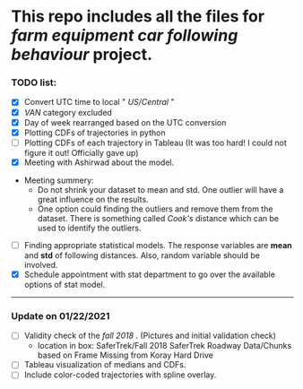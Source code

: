 # This repo includes all the files for _farm equipment car following behaviour_ project.

### TODO list:
- [X] Convert UTC time to local " _US/Central_ "
- [X] _VAN_ category excluded
- [X] Day of week rearranged based on the UTC conversion
- [X] Plotting CDFs of trajectories in python
- [ ] Plotting CDFs of each trajectory in Tableau (It was too hard! I could not figure it out! Officially gave up)
- [X]  Meeting with Ashirwad about the model.
  - Meeting summery:
    - Do not shrink your dataset to mean and std. One outlier will have a great influence on the results.
    - One option could finding the outliers and remove them from the dataset. There is something called _Cook's_ distance which can be used to identify the outliers.
- [ ] Finding appropriate statistical models. The response variables are **mean** and **std** of following distances. Also, random variable should be involved.
- [x] Schedule appointment with stat department to go over the available options of stat model.
------
### Update on 01/22/2021
- [ ] Validity check of the _fall 2018_ . (Pictures and initial validation check)
    - location in box: SaferTrek/Fall 2018 SaferTrek Roadway Data/Chunks based on Frame Missing from Koray Hard Drive
- [ ] Tableau visualization of medians and CDFs.
- [ ] Include color-coded trajectories with spline overlay.